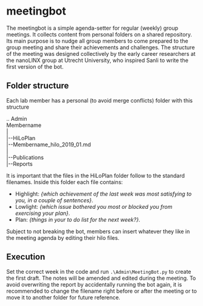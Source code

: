 # meetingbot

The meetingbot is a simple agenda-setter for regular (weekly) group meetings. It collects content from personal folders on a shared repository. Its main purpose is to nudge all group members to come prepared to the group meeting and share their achievements and challenges. The structure of the meeting was designed collectively by the early career researchers at the nanoLINX group at Utrecht University, who inspired Sanli to write the first version of the bot. 

## Folder structure
Each lab member has a personal (to avoid merge conflicts) folder with this structure

..
Admin  
Membername  
|  
|--HiLoPlan  
   |--Membername_hilo_2019_01.md  
|  
|--Publications  
|--Reports  

It is important that the files in the HiLoPlan folder follow to the standard filenames. Inside this folder each file contains: 

* Highlight: _{which achievement of the last week was most satisfying to you, in a couple of sentences}_. 
* Lowlight: _{which issue bothered you most or blocked you from exercising your plan}_. 
* Plan:  _{things in your to do list for the next week?}_. 

Subject to not breaking the bot, members can insert whatever they like in the meeting agenda by editing their hilo files.


## Execution

Set the correct week in the code and run `.\Admin\MeetingBot.py` to create the first draft. The notes will be amended and edited during the meeting. To avoid overwriting the report by accidentally running the bot again, it is recommended to change the filename right before or after the meeting or to move it to another folder for future reference.

